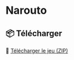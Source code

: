 # Narouto

## 📦 Télécharger

🔽 [Télécharger le jeu (ZIP)](https://github.com/ahrizmo/Narouto/releases/download/V1.0.0/jeu_de_cartes.tar.gz)

